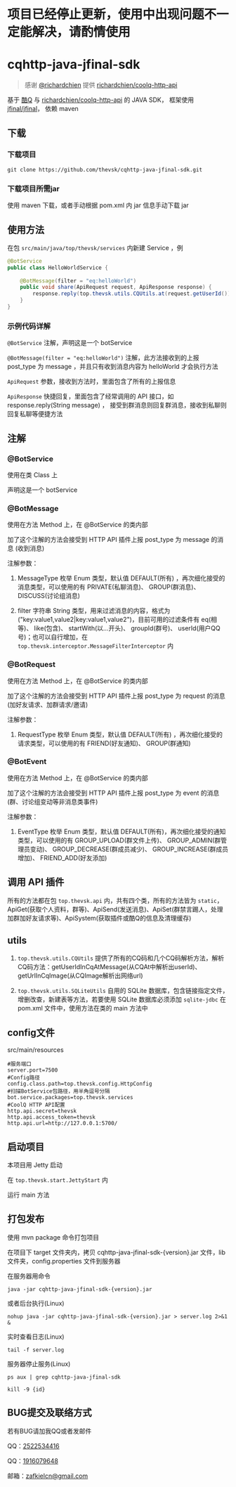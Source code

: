 # 项目已经停止更新，使用中出现问题不一定能解决，请酌情使用

# cqhttp-java-jfinal-sdk 

> 感谢 [@richardchien](https://github.com/richardchien) 提供 [richardchien/coolq-http-api](https://github.com/richardchien/coolq-http-api)

基于 [酷Q](https://cqp.cc/) 与 [richardchien/coolq-http-api](https://github.com/richardchien/coolq-http-api) 的 JAVA SDK， 框架使用 [jfinal/jfinal](https://github.com/jfinal/jfinal)， 依赖 maven

## 下载

### 下载项目

```base
git clone https://github.com/thevsk/cqhttp-java-jfinal-sdk.git
```

### 下载项目所需jar

使用 maven 下载，或者手动根据 pom.xml 内 jar 信息手动下载 jar

## 使用方法

在包 `src/main/java/top/thevsk/services` 内新建 Service ，例

```java
@BotService
public class HelloWorldService {
    
    @BotMessage(filter = "eq:helloWorld")
    public void share(ApiRequest request, ApiResponse response) {
        response.reply(top.thevsk.utils.CQUtils.at(request.getUserId()) + "hello world!");
    }
}
```

### 示例代码详解

`@BotService` 注解，声明这是一个 botService

`@BotMessage(filter = "eq:helloWorld")` 注解，此方法接收到的上报 post_type 为 message ，并且只有收到消息内容为 helloWorld 才会执行方法

`ApiRequest` 参数，接收到方法时，里面包含了所有的上报信息

`ApiResponse` 快捷回复，里面包含了经常调用的 API 接口，如 response.reply(String message) ， 接受到群消息则回复群消息，接收到私聊则回复私聊等便捷方法

## 注解

### @BotService

使用在类 Class 上

声明这是一个 botService

### @BotMessage

使用在方法 Method 上，在 @BotService 的类内部

加了这个注解的方法会接受到 HTTP API 插件上报 post_type 为 message 的消息 (收到消息)

注解参数：

1. MessageType 枚举 Enum 类型，默认值 DEFAULT(所有) ，再次细化接受的消息类型，可以使用的有 PRIVATE(私聊消息)、 GROUP(群消息)、 DISCUSS(讨论组消息)

1. filter 字符串 String 类型，用来过滤消息的内容，格式为 ("key:value1,value2|key:value1,value2")，目前可用的过滤条件有 eq(相等)、 like(包含)、 startWith(以...开头)、 groupId(群号)、 userId(用户QQ号)；也可以自行增加，在 `top.thevsk.interceptor.MessageFilterInterceptor` 内

### @BotRequest

使用在方法 Method 上，在 @BotService 的类内部

加了这个注解的方法会接受到 HTTP API 插件上报 post_type 为 request 的消息 (加好友请求、加群请求/邀请)

注解参数：

1. RequestType 枚举 Enum 类型，默认值 DEFAULT(所有) ，再次细化接受的请求类型，可以使用的有 FRIEND(好友通知)、 GROUP(群通知)

### @BotEvent

使用在方法 Method 上，在 @BotService 的类内部

加了这个注解的方法会接受到 HTTP API 插件上报 post_type 为 event 的消息 (群、讨论组变动等非消息类事件)

注解参数：

1. EventType 枚举 Enum 类型，默认值 DEFAULT(所有)，再次细化接受的通知类型，可以使用的有 GROUP_UPLOAD(群文件上传)、 GROUP_ADMIN(群管理员变动)、 GROUP_DECREASE(群成员减少)、 GROUP_INCREASE(群成员增加)、 FRIEND_ADD(好友添加)

## 调用 API 插件

所有的方法都在包 `top.thevsk.api` 内，共有四个类，所有的方法皆为 `static`，ApiGet(获取个人资料，群等)、ApiSend(发送消息)、ApiSet(群禁言踢人，处理加群加好友请求等)、ApiSystem(获取插件或酷Q的信息及清理缓存)

## utils

1. `top.thevsk.utils.CQUtils` 提供了所有的CQ码和几个CQ码解析方法，解析CQ码方法：getUserIdInCqAtMessage(从CQAt中解析出userId)、 getUrlInCqImage(从CQImage解析出网络url)

1. `top.thevsk.utils.SQLiteUtils` 自用的 SQLite 数据库，包含链接指定文件，增删改查，新建表等方法，若要使用 SQLite 数据库必须添加 `sqlite-jdbc` 在 pom.xml 文件中，使用方法在类的 main 方法中

## config文件

src/main/resources

```
#服务端口
server.port=7500
#Config路径
config.class.path=top.thevsk.config.HttpConfig
#扫描BotService包路径，用半角逗号分隔
bot.service.packages=top.thevsk.services
#CoolQ HTTP API配置
http.api.secret=thevsk
http.api.access_token=thevsk
http.api.url=http://127.0.0.1:5700/
```

## 启动项目

本项目用 Jetty 启动

在 `top.thevsk.start.JettyStart` 内

运行 main 方法

## 打包发布

使用 mvn package 命令打包项目

在项目下 target 文件夹内，拷贝 cqhttp-java-jfinal-sdk-{version}.jar 文件，lib 文件夹，config.properties 文件到服务器

在服务器用命令
```
java -jar cqhttp-java-jfinal-sdk-{version}.jar
```

或者后台执行(Linux)
```
nohup java -jar cqhttp-java-jfinal-sdk-{version}.jar > server.log 2>&1 &
```

实时查看日志(Linux)
```
tail -f server.log
```

服务器停止服务(Linux)

```
ps aux | grep cqhttp-java-jfinal-sdk
```
```
kill -9 {id}
```

## BUG提交及联络方式

若有BUG请加我QQ或者发邮件

QQ：[2522534416](http://wpa.qq.com/msgrd?v=3&uin=2522534416&site=qq&menu=yes)

QQ：[1916079648](http://wpa.qq.com/msgrd?v=3&uin=1916079648&site=qq&menu=yes)

邮箱：zafkielcn@gmail.com
